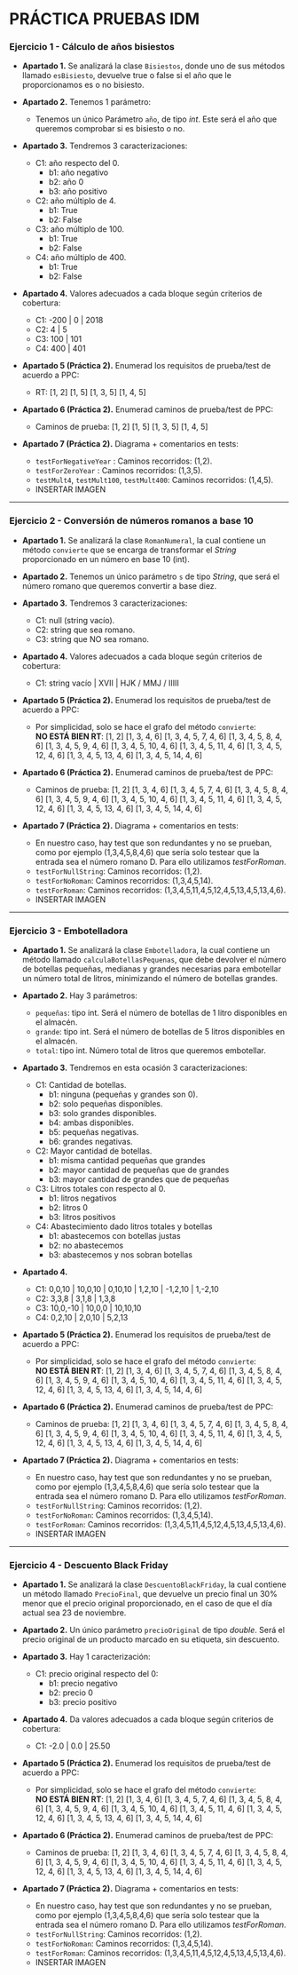 # PRÁCTICA PRUEBAS IDM

### Ejercicio 1 - Cálculo de años bisiestos
  * **Apartado 1.** Se analizará la clase `Bisiestos`, donde uno de sus métodos llamado `esBisiesto`, devuelve true o false si el año que le proporcionamos es o no bisiesto.

  * **Apartado 2.** Tenemos 1 parámetro:
    * Tenemos un único Parámetro `año`, de tipo *int*. Este será el año que queremos comprobar si es bisiesto o no.

  * **Apartado 3.** Tendremos 3 caracterizaciones:
    * C1: año respecto del 0.
      * b1: año negativo
      * b2: año 0
      * b3: año positivo
    * C2: año múltiplo de 4.
      * b1: True
      * b2: False
    * C3: año múltiplo de 100.
      * b1: True
      * b2: False
    * C4: año múltiplo de 400.
      * b1: True
      * b2: False

  * **Apartado 4.** Valores adecuados a cada bloque según criterios de cobertura:
    * C1: -200 | 0 | 2018
    * C2: 4 | 5
    * C3: 100 | 101
    * C4: 400 | 401

  * **Apartado 5 (Práctica 2).** Enumerad los requisitos de prueba/test de acuerdo a PPC:  
    * RT: [1, 2] [1, 5] [1, 3, 5] [1, 4, 5]

  * **Apartado 6 (Práctica 2).** Enumerad caminos de prueba/test de PPC:
    * Caminos de prueba: [1, 2] [1, 5] [1, 3, 5] [1, 4, 5]

  * **Apartado 7 (Práctica 2).** Diagrama + comentarios en tests:
    * `testForNegativeYear` : Caminos recorridos: (1,2).
    * `testForZeroYear` : Caminos recorridos: (1,3,5).
    * `testMult4`, `testMult100`, `testMult400`: Caminos recorridos: (1,4,5).
    * INSERTAR IMAGEN

---

### Ejercicio 2 - Conversión de números romanos a base 10
  * **Apartado 1.** Se analizará la clase `RomanNumeral`, la cual contiene un método `convierte` que se encarga de transformar el *String* proporcionado en un número en base 10 (int).

  * **Apartado 2.** Tenemos un único parámetro `s` de tipo *String*, que será el número romano que queremos convertir a base diez.

  * **Apartado 3.** Tendremos 3 caracterizaciones:
    * C1: null (string vacío).
    * C2: string que sea romano.
    * C3: string que NO sea romano.

  * **Apartado 4.** Valores adecuados a cada bloque según criterios de cobertura:
    * C1: string vacío | XVII | HJK / MMJ / IIIII

  * **Apartado 5 (Práctica 2).** Enumerad los requisitos de prueba/test de acuerdo a PPC:  
    * Por simplicidad, solo se hace el grafo del método `convierte`:  
      **NO ESTÁ BIEN RT**: [1, 2] [1, 3, 4, 6] [1, 3, 4, 5, 7, 4, 6] [1, 3, 4, 5, 8, 4, 6] [1, 3, 4, 5, 9, 4, 6] [1, 3, 4, 5, 10, 4, 6] [1, 3, 4, 5, 11, 4, 6] [1, 3, 4, 5, 12, 4, 6] [1, 3, 4, 5, 13, 4, 6] [1, 3, 4, 5, 14, 4, 6]

  * **Apartado 6 (Práctica 2).** Enumerad caminos de prueba/test de PPC:
    * Caminos de prueba: [1, 2] [1, 3, 4, 6] [1, 3, 4, 5, 7, 4, 6] [1, 3, 4, 5, 8, 4, 6] [1, 3, 4, 5, 9, 4, 6] [1, 3, 4, 5, 10, 4, 6]
      [1, 3, 4, 5, 11, 4, 6] [1, 3, 4, 5, 12, 4, 6] [1, 3, 4, 5, 13, 4, 6] [1, 3, 4, 5, 14, 4, 6]

  * **Apartado 7 (Práctica 2).** Diagrama + comentarios en tests:
    * En nuestro caso, hay test que son redundantes y no se prueban, como por ejemplo (1,3,4,5,8,4,6) que sería solo testear que la
      entrada sea el número romano D. Para ello utilizamos *testForRoman*.
    * `testForNullString`: Caminos recorridos: (1,2).
    * `testForNoRoman`: Caminos recorridos: (1,3,4,5,14).
    * `testForRoman`: Caminos recorridos: (1,3,4,5,11,4,5,12,4,5,13,4,5,13,4,6).
    * INSERTAR IMAGEN


---

### Ejercicio 3 - Embotelladora
  * **Apartado 1.** Se analizará la clase `Embotelladora`, la cual contiene un método llamado `calculaBotellasPequenas`, que debe devolver el número de botellas pequeñas, medianas y grandes necesarias para embotellar un número total de litros, minimizando el número de botellas grandes.

  * **Apartado 2.** Hay 3 parámetros:
    * `pequeñas`: tipo int. Será el número de botellas de 1 litro disponibles en el almacén.
    * `grande`: tipo int. Será el número de botellas de 5 litros disponibles en el almacén.
    * `total`: tipo int. Número total de litros que queremos embotellar.

  * **Apartado 3.**  Tendremos en esta ocasión 3 caracterizaciones:
    * C1: Cantidad de botellas.
      * b1: ninguna (pequeñas y grandes son 0).
      * b2: solo pequeñas disponibles.
      * b3: solo grandes disponibles.
      * b4: ambas disponibles.
      * b5: pequeñas negativas.
      * b6: grandes negativas.
    * C2: Mayor cantidad de botellas.
      * b1: misma cantidad pequeñas que grandes
      * b2: mayor cantidad de pequeñas que de grandes
      * b3: mayor cantidad de grandes que de pequeñas
    * C3: Litros totales con respecto al 0.
      * b1: litros negativos
      * b2: litros 0
      * b3: litros positivos
    * C4: Abastecimiento dado litros totales y botellas
      * b1: abastecemos con botellas justas
      * b2: no abastecemos
      * b3: abastecemos y nos sobran botellas

  * **Apartado 4.**
    * C1: 0,0,10 | 10,0,10 | 0,10,10 | 1,2,10 | -1,2,10 | 1,-2,10
    * C2: 3,3,8 | 3,1,8 | 1,3,8
    * C3: 10,0,-10 | 10,0,0 | 10,10,10
    * C4: 0,2,10 | 2,0,10 | 5,2,13

  * **Apartado 5 (Práctica 2).** Enumerad los requisitos de prueba/test de acuerdo a PPC:  
    * Por simplicidad, solo se hace el grafo del método `convierte`:  
      **NO ESTÁ BIEN RT**: [1, 2] [1, 3, 4, 6] [1, 3, 4, 5, 7, 4, 6] [1, 3, 4, 5, 8, 4, 6] [1, 3, 4, 5, 9, 4, 6] [1, 3, 4, 5, 10, 4, 6] [1, 3, 4, 5, 11, 4, 6] [1, 3, 4, 5, 12, 4, 6] [1, 3, 4, 5, 13, 4, 6] [1, 3, 4, 5, 14, 4, 6]

  * **Apartado 6 (Práctica 2).** Enumerad caminos de prueba/test de PPC:
    * Caminos de prueba: [1, 2] [1, 3, 4, 6] [1, 3, 4, 5, 7, 4, 6] [1, 3, 4, 5, 8, 4, 6] [1, 3, 4, 5, 9, 4, 6] [1, 3, 4, 5, 10, 4, 6]
      [1, 3, 4, 5, 11, 4, 6] [1, 3, 4, 5, 12, 4, 6] [1, 3, 4, 5, 13, 4, 6] [1, 3, 4, 5, 14, 4, 6]

  * **Apartado 7 (Práctica 2).** Diagrama + comentarios en tests:
    * En nuestro caso, hay test que son redundantes y no se prueban, como por ejemplo (1,3,4,5,8,4,6) que sería solo testear que la
      entrada sea el número romano D. Para ello utilizamos *testForRoman*.
    * `testForNullString`: Caminos recorridos: (1,2).
    * `testForNoRoman`: Caminos recorridos: (1,3,4,5,14).
    * `testForRoman`: Caminos recorridos: (1,3,4,5,11,4,5,12,4,5,13,4,5,13,4,6).
    * INSERTAR IMAGEN

---

### Ejercicio 4 - Descuento Black Friday
  * **Apartado 1.** Se analizará la clase `DescuentoBlackFriday`, la cual contiene un método llamado `PrecioFinal`, que devuelve un precio final un 30% menor que el precio original proporcionado, en el caso de que el día actual sea 23 de noviembre.

  * **Apartado 2.** Un único parámetro `precioOriginal` de tipo *double*. Será el precio original de un producto marcado en su etiqueta, sin descuento.

  * **Apartado 3.** Hay 1 caracterización:
    * C1: precio original respecto del 0:
      * b1: precio negativo
      * b2: precio 0
      * b3: precio positivo

  * **Apartado 4.** Da valores adecuados a cada bloque según criterios de cobertura:
    * C1: -2.0 | 0.0 | 25.50

  * **Apartado 5 (Práctica 2).** Enumerad los requisitos de prueba/test de acuerdo a PPC:  
    * Por simplicidad, solo se hace el grafo del método `convierte`:  
      **NO ESTÁ BIEN RT**: [1, 2] [1, 3, 4, 6] [1, 3, 4, 5, 7, 4, 6] [1, 3, 4, 5, 8, 4, 6] [1, 3, 4, 5, 9, 4, 6] [1, 3, 4, 5, 10, 4, 6] [1, 3, 4, 5, 11, 4, 6] [1, 3, 4, 5, 12, 4, 6] [1, 3, 4, 5, 13, 4, 6] [1, 3, 4, 5, 14, 4, 6]

  * **Apartado 6 (Práctica 2).** Enumerad caminos de prueba/test de PPC:
    * Caminos de prueba: [1, 2] [1, 3, 4, 6] [1, 3, 4, 5, 7, 4, 6] [1, 3, 4, 5, 8, 4, 6] [1, 3, 4, 5, 9, 4, 6] [1, 3, 4, 5, 10, 4, 6]
      [1, 3, 4, 5, 11, 4, 6] [1, 3, 4, 5, 12, 4, 6] [1, 3, 4, 5, 13, 4, 6] [1, 3, 4, 5, 14, 4, 6]

  * **Apartado 7 (Práctica 2).** Diagrama + comentarios en tests:
    * En nuestro caso, hay test que son redundantes y no se prueban, como por ejemplo (1,3,4,5,8,4,6) que sería solo testear que la
      entrada sea el número romano D. Para ello utilizamos *testForRoman*.
    * `testForNullString`: Caminos recorridos: (1,2).
    * `testForNoRoman`: Caminos recorridos: (1,3,4,5,14).
    * `testForRoman`: Caminos recorridos: (1,3,4,5,11,4,5,12,4,5,13,4,5,13,4,6).
    * INSERTAR IMAGEN
